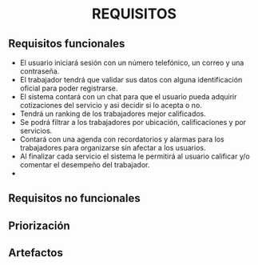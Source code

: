 ﻿<center><h1>REQUISITOS</h1></center>

## Requisitos funcionales        

 - El usuario iniciará sesión con un número telefónico, un correo y una contraseña.
 - El trabajador tendrá que validar sus datos con alguna identificación oficial para poder registrarse.
 - El sistema contará con un chat para que el usuario pueda adquirir cotizaciones del servicio y asi decidir si lo acepta o no.
 - Tendrá un ranking de los trabajadores mejor calificados.
 - Se podrá filtrar a los trabajadores por ubicación, calificaciones y por servicios.
 - Contará con una agenda con recordatorios y alarmas para los trabajadores para organizarse sin afectar a los usuarios.
 - Al finalizar cada servicio el sistema le permitirá al usuario calificar y/o comentar el desempeño del trabajador.
 - 

 

## Requisitos no funcionales

## Priorización

## Artefactos

<!--stackedit_data:
eyJoaXN0b3J5IjpbLTEyMzQwMTc1NTEsMTk1NjQzNTg0MSwtMT
c3NzU4OTY0XX0=
-->
